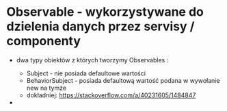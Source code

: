 # Observable - wykorzystywane do dzielenia danych przez servisy / componenty

- dwa typy obiektów z których tworzymy Observables :
    - Subject - nie posiada defaultowe wartości
    - BehaviorSubject - posiada defaultową wartość podana w wywołanie new na tymże
    - dokładniej: https://stackoverflow.com/a/40231605/1484847

- 

